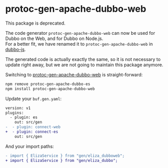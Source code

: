 # protoc-gen-apache-dubbo-web

This package is deprecated.

The code generator `protoc-gen-apache-dubbo-web` can now be used for Dubbo on the 
Web, and for Dubbo on Node.js.  
For a better fit, we have renamed it to `protoc-gen-apache-dubbo-web` in 
[dubbo-js](https://github.com/apache/dubbo-js). 

The generated code is actually exactly the same, so it is not necessary to 
update right away, but we are not going to maintain this package anymore.

Switching to [protoc-gen-apache-dubbo-web](https://www.npmjs.com/package/protoc-gen-apache-dubbo-web) 
is straight-forward:

```bash
npm remove protoc-gen-apache-dubbo-es
npm install protoc-gen-apache-dubbo-web
```

Update your `buf.gen.yaml`:

```diff
version: v1
plugins:
  - plugin: es
    out: src/gen
-  - plugin: connect-web
+  - plugin: connect-es
    out: src/gen
```

And your import paths:

```diff
- import { ElizaService } from "gen/eliza_dubboweb";
+ import { ElizaService } from "gen/eliza_dubbo";
```

